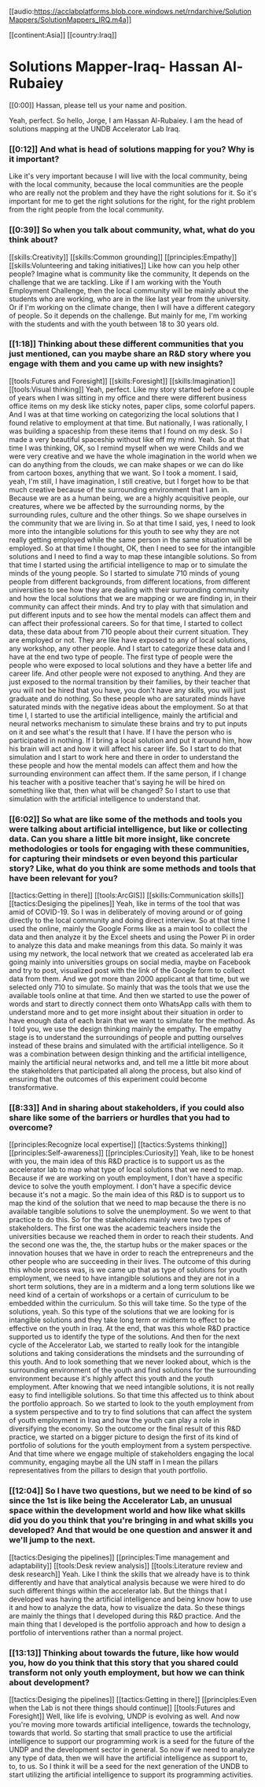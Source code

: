[[audio:https://acclabplatforms.blob.core.windows.net/rndarchive/SolutionMappers/SolutionMappers_IRQ.m4a]]

[[continent:Asia]]
[[country:Iraq]]

# Solutions Mapper\-Iraq\- Hassan Al\-Rubaiey

[[0:00]] Hassan, please tell us your name and position\.

Yeah, perfect\. So hello, Jorge, I am Hassan Al\-Rubaiey\. I am the head of solutions mapping at the UNDB Accelerator Lab Iraq\.

### [[0:12]] And what is head of solutions mapping for you? Why is it important?

Like it's very important because I will live with the local community, being with the local community, because the local communities are the people who are really not the problem and they have the right solutions for it\. So it's important for me to get the right solutions for the right, for the right problem from the right people from the local community\.

### [[0:39]] So when you talk about community, what, what do you think about?

[[skills:Creativity]]
[[skills:Common grounding]]
[[principles:Empathy]]
[[skills:Volunteering and taking initiatives]]
Like how can you help other people? Imagine what is community like the community, It depends on the challenge that we are tackling\. Like if I am working with the Youth Employment Challenge, then the local community will be mainly about the students who are working, who are in the like last year from the university\. Or if I'm working on the climate change, then I will have a different category of people\. So it depends on the challenge\. But mainly for me, I'm working with the students and with the youth between 18 to 30 years old\.


### [[1:18]] Thinking about these different communities that you just mentioned, can you maybe share an R&D story where you engage with them and you came up with new insights?

[[tools:Futures and Foresight]]
[[skills:Foresight]]
[[skills:Imagination]]
[[tools:Visual thinking]]
Yeah, perfect\. Like my story started before a couple of years when I was sitting in my office and there were different business office items on my desk like sticky notes, paper clips, some colorful papers\. And I was at that time working on categorizing the local solutions that I found relative to employment at that time\. But nationally, I was rationally, I was building a spaceship from these items that I found on my desk\. So I made a very beautiful spaceship without like off my mind\. Yeah\. So at that time I was thinking, OK, so I remind myself when we were Childs and we were very creative and we have the whole imagination in the world when we can do anything from the clouds, we can make shapes or we can do like from cartoon boxes, anything that we want\. So I took a moment\. I said, yeah, I'm still, I have imagination, I still creative, but I forget how to be that much creative because of the surrounding environment that I am in\. Because we are as a human being, we are a highly acquisitive people, our creatures, where we be affected by the surrounding norms, by the surrounding rules, culture and the other things\. So we shape ourselves in the community that we are living in\. So at that time I said, yes, I need to look more into the intangible solutions for this youth to see why they are not really getting employed while the same person in the same situation will be employed\. So at that time I thought, OK, then I need to see for the intangible solutions and I need to find a way to map these intangible solutions\. So from that time I started using the artificial intelligence to map or to simulate the minds of the young people\. So I started to simulate 710 minds of young people from different backgrounds, from different locations, from different universities to see how they are dealing with their surrounding community and how the local solutions that we are mapping or we are finding in, in their community can affect their minds\. And try to play with that simulation and put different inputs and to see how the mental models can affect them and can affect their professional careers\. So for that time, I started to collect data, these data about from 710 people about their current situation\. They are employed or not\. They are like have exposed to any of local solutions, any workshop, any other people\. And I start to categorize these data and I have at the end two type of people\. The first type of people were the people who were exposed to local solutions and they have a better life and career life\. And other people were not exposed to anything\. And they are just exposed to the normal transition by their families, by their teacher that you will not be hired that you have, you don't have any skills, you will just graduate and do nothing\. So these people who are saturated minds have saturated minds with the negative ideas about the employment\. So at that time I, I started to use the artificial intelligence, mainly the artificial and neural networks mechanism to simulate these brains and try to put inputs on it and see what's the result that I have\. If I have the person who is participated in nothing\. If I bring a local solution and put it around him, how his brain will act and how it will affect his career life\. So I start to do that simulation and I start to work here and there in order to understand the these people and how the mental models can affect them and how the surrounding environment can affect them\. If the same person, if I change his teacher with a positive teacher that's saying he will be hired on something like that, then what will be changed? So I start to use that simulation with the artificial intelligence to understand that\.


### [[6:02]] So what are like some of the methods and tools you were talking about artificial intelligence, but like or collecting data\. Can you share a little bit more insight, like concrete methodologies or tools for engaging with these communities, for capturing their mindsets or even beyond this particular story? Like, what do you think are some methods and tools that have been relevant for you?

[[tactics:Getting in there]]
[[tools:ArcGIS]]
[[skills:Communication skills]]
[[tactics:Desiging the pipelines]]
Yeah, like in terms of the tool that was amid of COVID\-19\. So I was in deliberately of moving around or of going directly to the local community and doing direct interview\. So at that time I used the online, mainly the Google Forms like as a main tool to collect the data and then analyze it by the Excel sheets and using the Power Pi in order to analyze this data and make meanings from this data\. So mainly it was using my network, the local network that we created as accelerated lab era going mainly into universities groups on social media, maybe on Facebook and try to post, visualized post with the link of the Google form to collect data from them\. And we got more than 2000 applicant at that time, but we selected only 710 to simulate\. So mainly that was the tools that we use the available tools online at that time\. And then we started to use the power of words and start to directly connect them onto WhatsApp calls with them to understand more and to get more insight about their situation in order to have enough data of each brain that we want to simulate for the method\. As I told you, we use the design thinking mainly the empathy\. The empathy stage is to understand the surroundings of people and putting ourselves instead of these brains and simulated with the artificial intelligence\. So it was a combination between design thinking and the artificial intelligence, mainly the artificial neural networks and, and tell me a little bit more about the stakeholders that participated all along the process, but also kind of ensuring that the outcomes of this experiment could become transformative\.


### [[8:33]] And in sharing about stakeholders, if you could also share like some of the barriers or hurdles that you had to overcome?

[[principles:Recognize local expertise]]
[[tactics:Systems thinking]]
[[principles:Self-awareness]]
[[principles:Curiosity]]
Yeah, like to be honest with you, the main idea of this R&D practice is to support us as the accelerator lab to map what type of local solutions that we need to map\. Because if we are working on youth employment, I don't have a specific device to solve the youth employment\. I don't have a specific device because it's not a magic\. So the main idea of this R&D is to support us to map the kind of the solution that we need to map because the there is no available tangible solutions to solve the unemployment\. So we went to that practice to do this\. So for the stakeholders mainly were two types of stakeholders\. The first one was the academic teachers inside the universities because we reached them in order to reach their students\. And the second one was the, the, the startup hubs or the maker spaces or the innovation houses that we have in order to reach the entrepreneurs and the other people who are succeeding in their lives\. The outcome of this during this whole process was, is we came up that as type of solutions for youth employment, we need to have intangible solutions and they are not in a short term solutions, they are in a midterm and a long term solutions like we need kind of a certain of workshops or a certain of curriculum to be embedded within the curriculum\. So this will take time\. So the type of the solutions, yeah\. So this type of the solutions that we are looking for is intangible solutions and they take long term or midterm to effect to be effective on the youth in Iraq\. At the end, that was this whole R&D practice supported us to identify the type of the solutions\. And then for the next cycle of the Accelerator Lab, we started to really look for the intangible solutions and taking considerations the mindsets and the surrounding of this youth\. And to look something that we never looked about, which is the surrounding environment of the youth and find solutions for the surrounding environment because it's highly affect this youth and the youth employment\. After knowing that we need intangible solutions, it is not really easy to find intelligible solutions\. So that time this affected us to think about the portfolio approach\. So we started to look to the youth employment from a system perspective and to try to find solutions that can affect the system of youth employment in Iraq and how the youth can play a role in diversifying the economy\. So the outcome or the final result of this R&D practice, we started on a bigger picture to design the first of its kind of portfolio of solutions for the youth employment from a system perspective\. And that time where we engage multiple of stakeholders engaging the local community, engaging maybe all the UN staff in I mean the pillars representatives from the pillars to design that youth portfolio\.


### [[12:04]] So I have two questions, but we need to be kind of so since the 1st is like being the Accelerator Lab, an unusual space within the development world and how like what skills did you do you think that you're bringing in and what skills you developed? And that would be one question and answer it and we'll jump to the next\.

[[tactics:Desiging the pipelines]]
[[principles:Time management and adaptability]]
[[tools:Desk review analysis]]
[[tools:Literature review and desk research]]
Yeah\. Like I think the skills that we already have is to think differently and have that analytical analysis because we were hired to do such different things within the accelerator lab\. But the things that I developed was having the artificial intelligence and being know how to use it and how to analyze the data, how to visualize the data\. So these things are mainly the things that I developed during this R&D practice\. And the main thing that I developed is the portfolio approach and how to design a portfolio of interventions rather than a normal project\.


### [[13:13]] Thinking about towards the future, like how would you, how do you think that this story that you shared could transform not only youth employment, but how we can think about development?

[[tactics:Desiging the pipelines]]
[[tactics:Getting in there]]
[[principles:Even when the Lab is not there things should continue]]
[[tools:Futures and Foresight]]
Well, like life is evolving, UNDP is evolving as well\. And now you're moving more towards artificial intelligence, towards the technology, towards that world\. So starting that small practice to use the artificial intelligence to support our programming work is a seed for the future of the UNDP and the development sector in general\. So now if we need to analyze any type of data, then we will have the artificial intelligence as support to, to, to us\. So I think it will be a seed for the next generation of the UNDB to start utilizing the artificial intelligence to support its programming activities\.


